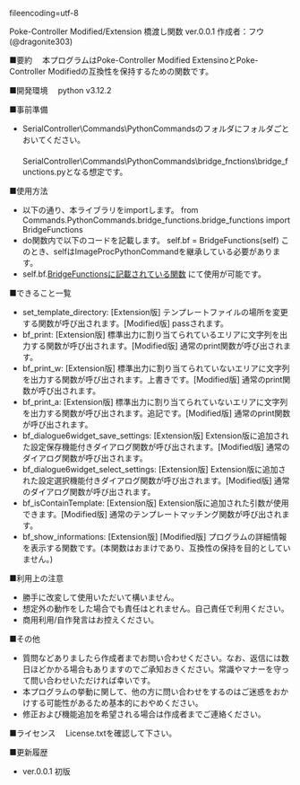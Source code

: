 fileencoding=utf-8

Poke-Controller Modified/Extension 橋渡し関数 ver.0.0.1 作成者：フウ(@dragonite303)

■要約
　本プログラムはPoke-Controller Modified ExtensinoとPoke-Controller Modifiedの互換性を保持するための関数です。

■開発環境
　python v3.12.2

■事前準備
* SerialController\Commands\PythonCommandsのフォルダにフォルダごとおいてください。
　SerialController\Commands\PythonCommands\bridge_fnctions\bridge_functions.pyとなる想定です。

■使用方法
* 以下の通り、本ライブラリをimportします。
  from Commands.PythonCommands.bridge_functions.bridge_functions import BridgeFunctions
* do関数内で以下のコードを記載します。
  self.bf = BridgeFunctions(self)
  このとき、selfはImageProcPythonCommandを継承している必要があります。
* self.bf.[BridgeFunctionsに記載されている関数](引数) にて使用が可能です。

■できること一覧
* set_template_directory: [Extension版] テンプレートファイルの場所を変更する関数が呼び出されます。[Modified版] passされます。
* bf_print: [Extension版] 標準出力に割り当てられているエリアに文字列を出力する関数が呼び出されます。[Modified版] 通常のprint関数が呼び出されます。
* bf_print_w: [Extension版] 標準出力に割り当てられていないエリアに文字列を出力する関数が呼び出されます。上書きです。[Modified版] 通常のprint関数が呼び出されます。
* bf_print_a: [Extension版] 標準出力に割り当てられていないエリアに文字列を出力する関数が呼び出されます。追記です。[Modified版] 通常のprint関数が呼び出されます。
* bf_dialogue6widget_save_settings: [Extension版] Extension版に追加された設定保存機能付きダイアログ関数が呼び出されます。[Modified版] 通常のダイアログ関数が呼び出されます。
* bf_dialogue6widget_select_settings: [Extension版] Extension版に追加された設定選択機能付きダイアログ関数が呼び出されます。[Modified版] 通常のダイアログ関数が呼び出されます。
* bf_isContainTemplate: [Extension版] Extension版に追加された引数が使用できます。[Modified版] 通常のテンプレートマッチング関数が呼び出されます。
* bf_show_informations: [Extension版] [Modified版] プログラムの詳細情報を表示する関数です。(本関数はおまけであり、互換性の保持を目的としていません。)

■利用上の注意
* 勝手に改変して使用いただいて構いません。
* 想定外の動作をした場合でも責任はとれません。自己責任で利用ください。
* 商用利用/自作発言はお控えください。

■その他
* 質問などありましたら作成者までお問い合わせください。なお、返信には数日ほどかかる場合もありますのでご承知おきください。常識やマナーを守って問い合わせいただければ幸いです。
* 本プログラムの挙動に関して、他の方に問い合わせをするのはご迷惑をおかけする可能性があるため基本的におやめください。
* 修正および機能追加を希望される場合は作成者までご連絡ください。

■ライセンス
　License.txtを確認して下さい。

■更新履歴
* ver.0.0.1 初版

